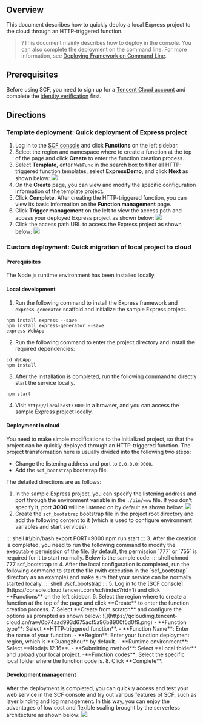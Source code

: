 ## Overview

This document describes how to quickly deploy a local Express project to the cloud through an HTTP-triggered function.


>?This document mainly describes how to deploy in the console. You can also complete the deployment on the command line. For more information, see [Deploying Framework on Command Line](https://intl.cloud.tencent.com/document/product/583/41586).



## Prerequisites
Before using SCF, you need to sign up for a [Tencent Cloud account](https://intl.cloud.tencent.com/account/register) and complete the [identity verification](https://www.tencentcloud.com/document/product/378/3629) first.

## Directions


### Template deployment: Quick deployment of Express project


1. Log in to the [SCF console](https://console.cloud.tencent.com/scf/index?rid=1) and click **Functions** on the left sidebar.
2. Select the region and namespace where to create a function at the top of the page and click **Create** to enter the function creation process.
3. Select **Template**, enter `WebFunc` in the search box to filter all HTTP-triggered function templates, select **ExpressDemo**, and click **Next** as shown below: 
![](https://staticintl.cloudcachetci.com/yehe/backend-news/gLx2086_%E4%BC%81%E4%B8%9A%E5%BE%AE%E4%BF%A1%E6%88%AA%E5%9B%BE_20221219155013.png)
4. On the **Create** page, you can view and modify the specific configuration information of the template project.
5. Click **Complete**. After creating the HTTP-triggered function, you can view its basic information on the **Function management** page.
6. Click **Trigger management** on the left to view the access path and access your deployed Express project as shown below: 
![](https://qcloudimg.tencent-cloud.cn/raw/ebf66a5d16ecfd1470c32e1942b691cd.png)
7. Click the access path URL to access the Express project as shown below: 
![](https://staticintl.cloudcachetci.com/yehe/backend-news/enhL062_%E4%BC%81%E4%B8%9A%E5%BE%AE%E4%BF%A1%E6%88%AA%E5%9B%BE_20221219154911.png)




### Custom deployment: Quick migration of local project to cloud


#### Prerequisites

The Node.js runtime environment has been installed locally.

#### Local development

1. Run the following command to install the Express framework and `express-generator` scaffold and initialize the sample Express project.
```shell
npm install express --save
npm install express-generator --save
express WebApp
```
2. Run the following command to enter the project directory and install the required dependencies:
```shell
cd WebApp
npm install
```
3. After the installation is completed, run the following command to directly start the service locally.
```shell
npm start
```
4. Visit `http://localhost:3000` in a browser, and you can access the sample Express project locally.



#### Deployment in cloud

You need to make simple modifications to the initialized project, so that the project can be quickly deployed through an HTTP-triggered function. The project transformation here is usually divided into the following two steps:

- Change the listening address and port to `0.0.0.0:9000`.
- Add the `scf_bootstrap` bootstrap file.

The detailed directions are as follows:
1. In the sample Express project, you can specify the listening address and port through the environment variable in the `./bin/www` file. If you don't specify it, port **3000** will be listened on by default as shown below: 
![](https://main.qcloudimg.com/raw/a32fd560e9a6e58e6a1f6a46356324e6.png)
2. Create the `scf_bootstrap` bootstrap file in the project root directory and add the following content to it (which is used to configure environment variables and start services):
<dx-codeblock>
:::  shell
#!/bin/bash
export PORT=9000
npm run start
:::
</dx-codeblock>
3. After the creation is completed, you need to run the following command to modify the executable permission of the file. By default, the permission `777` or `755` is required for it to start normally. Below is the sample code:
<dx-codeblock>
:::  shell
chmod 777 scf_bootstrap
:::
</dx-codeblock>
4. After the local configuration is completed, run the following command to start the file (with execution in the `scf_bootstrap` directory as an example) and make sure that your service can be normally started locally.
<dx-codeblock>
:::  shell
./scf_bootstrap
:::
</dx-codeblock>
5. Log in to the [SCF console](https://console.cloud.tencent.com/scf/index?rid=1) and click **Functions** on the left sidebar.
6. Select the region where to create a function at the top of the page and click **Create** to enter the function creation process.
7. Select **Create from scratch** and configure the options as prompted as shown below: 
![](https://qcloudimg.tencent-cloud.cn/raw/0b74aad993d675acf5a96b8900f5d0f9.png)
	- **Function type**: Select **HTTP-triggered function**.
	- **Function Name**: Enter the name of your function.
	- **Region**: Enter your function deployment region, which is **Guangzhou** by default.
	- **Runtime environment**: Select **Nodejs 12.16**.
	- **Submitting method**: Select **Local folder** and upload your local project.
	-**Function codes**: Select the specific local folder where the function code is.
8. Click **Complete**.



#### Development management
After the deployment is completed, you can quickly access and test your web service in the SCF console and try out various features of SCF, such as layer binding and log management. In this way, you can enjoy the advantages of low cost and flexible scaling brought by the serverless architecture as shown below: 
![](https://staticintl.cloudcachetci.com/yehe/backend-news/ebH5264_%E4%BC%81%E4%B8%9A%E5%BE%AE%E4%BF%A1%E6%88%AA%E5%9B%BE_20221219161310.png)